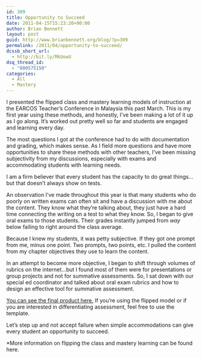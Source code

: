 ```yaml
---
id: 309
title: Opportunity to Succeed
date: 2011-04-15T15:23:20+00:00
author: Brian Bennett
layout: post
guid: http://www.brianbennett.org/blog/?p=309
permalink: /2011/04/opportunity-to-succeed/
dcssb_short_url:
  - http://bit.ly/MkUowU
dsq_thread_id:
  - "800575150"
categories:
  - All
  - Mastery
---
```

I presented the flipped class and mastery learning models of instruction at the EARCOS Teacher&#8217;s Conference in Malaysia this past March. This is my first year using these methods, and honestly, I&#8217;ve been making a lot of it up as I go along. It&#8217;s worked out pretty well so far and students are engaged and learning every day.

The most questions I got at the conference had to do with documentation and grading, which makes sense. As I field more questions and have more opportunities to share these methods with other teachers, I&#8217;ve been missing subjectivity from my discussions, especially with exams and accommodating students with learning needs.

I am a firm believer that every student has the capacity to do great things&#8230;but that doesn&#8217;t always show on tests.

An observation I&#8217;ve made throughout this year is that many students who do poorly on written exams can often sit and have a discussion with me about the content. They know what they&#8217;re talking about, they just have a hard time connecting the writing on a test to what they know. So, I began to give oral exams to those students. Their grades instantly jumped from _way_ below failing to right around the class average.

Because I knew my students, it was petty subjective. If they got one prompt from me, minus one point. Two prompts, two points, etc. I pulled the content from my chapter objectives they use to learn the content.

In an attempt to become more objective, I began to shift through volumes of rubrics on the internet&#8230;but I found most of them were for presentations or group projects and not for summative assessments. So, I sat down with our special ed coordinator and talked about oral exam rubrics and how to design an effective tool for summative assessment.

<a href="http://j.mp/i1IGhX" target="blank">You can see the final product here.</a> If you&#8217;re using the flipped model or if you are interested in differentiating assessment, feel free to use the template.

Let&#8217;s step up and not accept failure when simple accommodations can give every student an opportunity to succeed.

*More information on flipping the class and mastery learning can be found here.